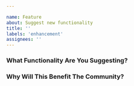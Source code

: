 ```yaml
---

name: Feature
about: Suggest new functionality
title: ''
labels: 'enhancement'
assignees: ''
---
```


### What Functionality Are You Suggesting?
<!-- Please describe the functionality below: -->

### Why Will This Benefit The Community?
<!-- Please explain why this functionality would benefit our community below: -->
